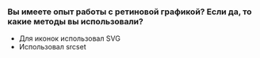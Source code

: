 ### Вы имеете опыт работы с ретиновой графикой? Если да, то какие методы вы использовали?

- Для иконок использовал SVG
- Использовал srcset
